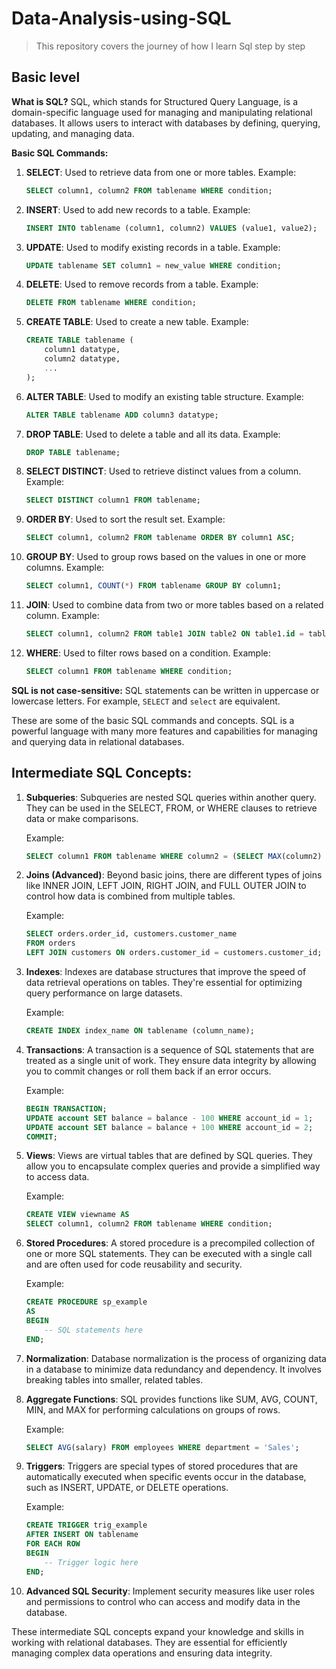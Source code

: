 # Data-Analysis-using-SQL
> This repository  covers the journey of how I learn Sql step by step

## Basic level 

**What is SQL?**
SQL, which stands for Structured Query Language, is a domain-specific language used for managing and manipulating relational databases. It allows users to interact with databases by defining, querying, updating, and managing data.

**Basic SQL Commands:**

1. **SELECT**: Used to retrieve data from one or more tables.
   Example:
   ```sql
   SELECT column1, column2 FROM tablename WHERE condition;
   ```

2. **INSERT**: Used to add new records to a table.
   Example:
   ```sql
   INSERT INTO tablename (column1, column2) VALUES (value1, value2);
   ```

3. **UPDATE**: Used to modify existing records in a table.
   Example:
   ```sql
   UPDATE tablename SET column1 = new_value WHERE condition;
   ```

4. **DELETE**: Used to remove records from a table.
   Example:
   ```sql
   DELETE FROM tablename WHERE condition;
   ```

5. **CREATE TABLE**: Used to create a new table.
   Example:
   ```sql
   CREATE TABLE tablename (
       column1 datatype,
       column2 datatype,
       ...
   );
   ```

6. **ALTER TABLE**: Used to modify an existing table structure.
   Example:
   ```sql
   ALTER TABLE tablename ADD column3 datatype;
   ```

7. **DROP TABLE**: Used to delete a table and all its data.
   Example:
   ```sql
   DROP TABLE tablename;
   ```

8. **SELECT DISTINCT**: Used to retrieve distinct values from a column.
   Example:
   ```sql
   SELECT DISTINCT column1 FROM tablename;
   ```

9. **ORDER BY**: Used to sort the result set.
   Example:
   ```sql
   SELECT column1, column2 FROM tablename ORDER BY column1 ASC;
   ```

10. **GROUP BY**: Used to group rows based on the values in one or more columns.
    Example:
    ```sql
    SELECT column1, COUNT(*) FROM tablename GROUP BY column1;
    ```

11. **JOIN**: Used to combine data from two or more tables based on a related column.
    Example:
    ```sql
    SELECT column1, column2 FROM table1 JOIN table2 ON table1.id = table2.id;
    ```

12. **WHERE**: Used to filter rows based on a condition.
    Example:
    ```sql
    SELECT column1 FROM tablename WHERE condition;
    ```

**SQL is not case-sensitive:** SQL statements can be written in uppercase or lowercase letters. For example, `SELECT` and `select` are equivalent.

These are some of the basic SQL commands and concepts. SQL is a powerful language with many more features and capabilities for managing and querying data in relational databases.


## Intermediate SQL Concepts:

1. **Subqueries**: Subqueries are nested SQL queries within another query. They can be used in the SELECT, FROM, or WHERE clauses to retrieve data or make comparisons.

   Example:
   ```sql
   SELECT column1 FROM tablename WHERE column2 = (SELECT MAX(column2) FROM tablename2);
   ```

2. **Joins (Advanced)**: Beyond basic joins, there are different types of joins like INNER JOIN, LEFT JOIN, RIGHT JOIN, and FULL OUTER JOIN to control how data is combined from multiple tables.

   Example:
   ```sql
   SELECT orders.order_id, customers.customer_name
   FROM orders
   LEFT JOIN customers ON orders.customer_id = customers.customer_id;
   ```

3. **Indexes**: Indexes are database structures that improve the speed of data retrieval operations on tables. They're essential for optimizing query performance on large datasets.

   Example:
   ```sql
   CREATE INDEX index_name ON tablename (column_name);
   ```

4. **Transactions**: A transaction is a sequence of SQL statements that are treated as a single unit of work. They ensure data integrity by allowing you to commit changes or roll them back if an error occurs.

   Example:
   ```sql
   BEGIN TRANSACTION;
   UPDATE account SET balance = balance - 100 WHERE account_id = 1;
   UPDATE account SET balance = balance + 100 WHERE account_id = 2;
   COMMIT;
   ```

5. **Views**: Views are virtual tables that are defined by SQL queries. They allow you to encapsulate complex queries and provide a simplified way to access data.

   Example:
   ```sql
   CREATE VIEW viewname AS
   SELECT column1, column2 FROM tablename WHERE condition;
   ```

6. **Stored Procedures**: A stored procedure is a precompiled collection of one or more SQL statements. They can be executed with a single call and are often used for code reusability and security.

   Example:
   ```sql
   CREATE PROCEDURE sp_example
   AS
   BEGIN
       -- SQL statements here
   END;
   ```

7. **Normalization**: Database normalization is the process of organizing data in a database to minimize data redundancy and dependency. It involves breaking tables into smaller, related tables.

8. **Aggregate Functions**: SQL provides functions like SUM, AVG, COUNT, MIN, and MAX for performing calculations on groups of rows.

   Example:
   ```sql
   SELECT AVG(salary) FROM employees WHERE department = 'Sales';
   ```

9. **Triggers**: Triggers are special types of stored procedures that are automatically executed when specific events occur in the database, such as INSERT, UPDATE, or DELETE operations.

   Example:
   ```sql
   CREATE TRIGGER trig_example
   AFTER INSERT ON tablename
   FOR EACH ROW
   BEGIN
       -- Trigger logic here
   END;
   ```

10. **Advanced SQL Security**: Implement security measures like user roles and permissions to control who can access and modify data in the database.

These intermediate SQL concepts expand your knowledge and skills in working with relational databases. They are essential for efficiently managing complex data operations and ensuring data integrity.
